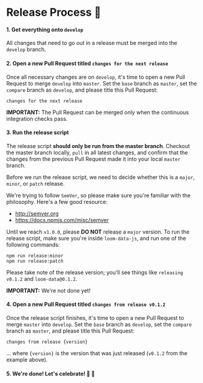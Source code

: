 # Release Process :rocket:

#### 1. Get everything onto `develop`
All changes that need to go out in a release must be merged into the `develop` branch. 

#### 2. Open a new Pull Request titled `changes for the next release`
Once all necessary changes are on `develop`, it's time to open a new Pull Request to merge `develop` into `master`. Set the `base` branch as `master`, set the `compare` branch as `develop`, and please title this Pull Request:

    changes for the next release

**IMPORTANT:** The Pull Request can be merged only when the continuous integration checks pass.

#### 3. Run the release script
The release script **should only be run from the master branch**. Checkout the master branch locally, `pull` in all latest changes, and confirm that the changes from the previous Pull Request made it into your local `master` branch.

Before we run the release script, we need to decide whether this is a `major`, `minor`, or `patch` release. 

We're trying to follow `SemVer`, so please make sure you're familiar with the philosophy. Here's a few good resource:

- http://semver.org
- https://docs.npmjs.com/misc/semver

Until we reach `v1.0.0`, please **DO NOT** release a `major` version. To run the release script, make sure you're inside `loom-data-js`, and run one of the following commands:

    npm run release:minor
    npm run release:patch

Please take note of the release version; you'll see things like `releasing v0.1.2` and `loom-data@0.1.2`.

**IMPORTANT:** We're not done yet!

#### 4. Open a new Pull Request titled `changes from release v0.1.2`
Once the release script finishes, it's time to open a new Pull Request to merge `master` into `develop`. Set the `base` branch as `develop`, set the `compare` branch as `master`, and please title this Pull Request:

    changes from release {version}

... where `{version}` is the version that was just released (`v0.1.2` from the example above).

#### 5. We're done! Let's celebrate! :tada: :beers:
